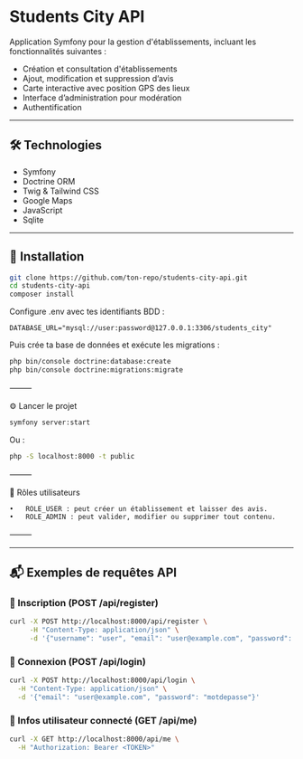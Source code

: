# Students City API

Application Symfony pour la gestion d'établissements, incluant les fonctionnalités suivantes :

- Création et consultation d'établissements
- Ajout, modification et suppression d’avis
- Carte interactive avec position GPS des lieux
- Interface d’administration pour modération
- Authentification

---

## 🛠️ Technologies

- Symfony
- Doctrine ORM
- Twig & Tailwind CSS
- Google Maps
- JavaScript
- Sqlite

---

## 🚀 Installation

```bash
git clone https://github.com/ton-repo/students-city-api.git
cd students-city-api
composer install
```

Configure .env avec tes identifiants BDD :

```.env
DATABASE_URL="mysql://user:password@127.0.0.1:3306/students_city"
````

Puis crée ta base de données et exécute les migrations :

```bash
php bin/console doctrine:database:create
php bin/console doctrine:migrations:migrate
```

⸻

⚙️ Lancer le projet

```bash
symfony server:start
```

Ou :

```bash
php -S localhost:8000 -t public
```

⸻

👤 Rôles utilisateurs

    •	ROLE_USER : peut créer un établissement et laisser des avis.
	•	ROLE_ADMIN : peut valider, modifier ou supprimer tout contenu.

⸻

---

## 📬 Exemples de requêtes API

###  📝 Inscription (POST /api/register)
```bash
curl -X POST http://localhost:8000/api/register \
     -H "Content-Type: application/json" \
     -d '{"username": "user", "email": "user@example.com", "password": "motdepasse"}'
```

### 🔐 Connexion (POST /api/login)
```bash
curl -X POST http://localhost:8000/api/login \
  -H "Content-Type: application/json" \
  -d '{"email": "user@example.com", "password": "motdepasse"}'
```

### 👤 Infos utilisateur connecté (GET /api/me)

```bash
curl -X GET http://localhost:8000/api/me \
  -H "Authorization: Bearer <TOKEN>"
```